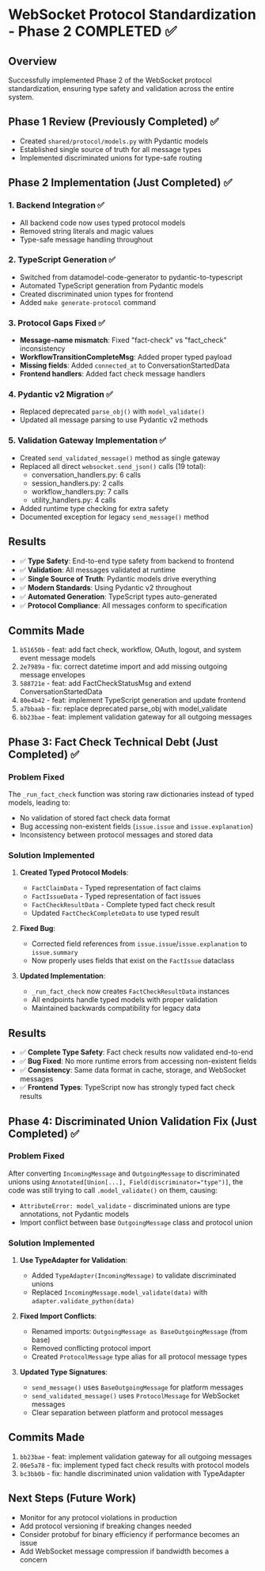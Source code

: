 # WebSocket Protocol Standardization - Phase 2 COMPLETED ✅

## Overview
Successfully implemented Phase 2 of the WebSocket protocol standardization, ensuring type safety and validation across the entire system.

## Phase 1 Review (Previously Completed) ✅
- Created `shared/protocol/models.py` with Pydantic models
- Established single source of truth for all message types
- Implemented discriminated unions for type-safe routing

## Phase 2 Implementation (Just Completed) ✅

### 1. Backend Integration ✅
- All backend code now uses typed protocol models
- Removed string literals and magic values
- Type-safe message handling throughout

### 2. TypeScript Generation ✅
- Switched from datamodel-code-generator to pydantic-to-typescript
- Automated TypeScript generation from Pydantic models
- Created discriminated union types for frontend
- Added `make generate-protocol` command

### 3. Protocol Gaps Fixed ✅
- **Message-name mismatch**: Fixed "fact-check" vs "fact_check" inconsistency
- **WorkflowTransitionCompleteMsg**: Added proper typed payload
- **Missing fields**: Added `connected_at` to ConversationStartedData
- **Frontend handlers**: Added fact check message handlers

### 4. Pydantic v2 Migration ✅
- Replaced deprecated `parse_obj()` with `model_validate()`
- Updated all message parsing to use Pydantic v2 methods

### 5. Validation Gateway Implementation ✅
- Created `send_validated_message()` method as single gateway
- Replaced all direct `websocket.send_json()` calls (19 total):
  - conversation_handlers.py: 6 calls
  - session_handlers.py: 2 calls
  - workflow_handlers.py: 7 calls
  - utility_handlers.py: 4 calls
- Added runtime type checking for extra safety
- Documented exception for legacy `send_message()` method

## Results
- ✅ **Type Safety**: End-to-end type safety from backend to frontend
- ✅ **Validation**: All messages validated at runtime
- ✅ **Single Source of Truth**: Pydantic models drive everything
- ✅ **Modern Standards**: Using Pydantic v2 throughout
- ✅ **Automated Generation**: TypeScript types auto-generated
- ✅ **Protocol Compliance**: All messages conform to specification

## Commits Made
1. `b51650b` - feat: add fact check, workflow, OAuth, logout, and system event message models
2. `2e7989a` - fix: correct datetime import and add missing outgoing message envelopes
3. `588721e` - feat: add FactCheckStatusMsg and extend ConversationStartedData
4. `80e4b42` - feat: implement TypeScript generation and update frontend
5. `a7bbaab` - fix: replace deprecated parse_obj with model_validate
6. `bb23bae` - feat: implement validation gateway for all outgoing messages

## Phase 3: Fact Check Technical Debt (Just Completed) ✅

### Problem Fixed
The `_run_fact_check` function was storing raw dictionaries instead of typed models, leading to:
- No validation of stored fact check data format
- Bug accessing non-existent fields (`issue.issue` and `issue.explanation`)
- Inconsistency between protocol messages and stored data

### Solution Implemented
1. **Created Typed Protocol Models**:
   - `FactClaimData` - Typed representation of fact claims
   - `FactIssueData` - Typed representation of fact issues
   - `FactCheckResultData` - Complete typed fact check result
   - Updated `FactCheckCompleteData` to use typed result

2. **Fixed Bug**:
   - Corrected field references from `issue.issue`/`issue.explanation` to `issue.summary`
   - Now properly uses fields that exist on the `FactIssue` dataclass

3. **Updated Implementation**:
   - `_run_fact_check` now creates `FactCheckResultData` instances
   - All endpoints handle typed models with proper validation
   - Maintained backwards compatibility for legacy data

## Results
- ✅ **Complete Type Safety**: Fact check results now validated end-to-end
- ✅ **Bug Fixed**: No more runtime errors from accessing non-existent fields
- ✅ **Consistency**: Same data format in cache, storage, and WebSocket messages
- ✅ **Frontend Types**: TypeScript now has strongly typed fact check results

## Phase 4: Discriminated Union Validation Fix (Just Completed) ✅

### Problem Fixed
After converting `IncomingMessage` and `OutgoingMessage` to discriminated unions using `Annotated[Union[...], Field(discriminator="type")]`, the code was still trying to call `.model_validate()` on them, causing:
- `AttributeError: model_validate` - discriminated unions are type annotations, not Pydantic models
- Import conflict between base `OutgoingMessage` class and protocol union

### Solution Implemented
1. **Use TypeAdapter for Validation**:
   - Added `TypeAdapter(IncomingMessage)` to validate discriminated unions
   - Replaced `IncomingMessage.model_validate(data)` with `adapter.validate_python(data)`

2. **Fixed Import Conflicts**:
   - Renamed imports: `OutgoingMessage as BaseOutgoingMessage` (from base)
   - Removed conflicting protocol import
   - Created `ProtocolMessage` type alias for all protocol message types

3. **Updated Type Signatures**:
   - `send_message()` uses `BaseOutgoingMessage` for platform messages
   - `send_validated_message()` uses `ProtocolMessage` for WebSocket messages
   - Clear separation between platform and protocol messages

## Commits Made
1. `bb23bae` - feat: implement validation gateway for all outgoing messages
2. `06e5a78` - fix: implement typed fact check results with protocol models
3. `bc3bb0b` - fix: handle discriminated union validation with TypeAdapter

## Next Steps (Future Work)
- Monitor for any protocol violations in production
- Add protocol versioning if breaking changes needed
- Consider protobuf for binary efficiency if performance becomes an issue
- Add WebSocket message compression if bandwidth becomes a concern